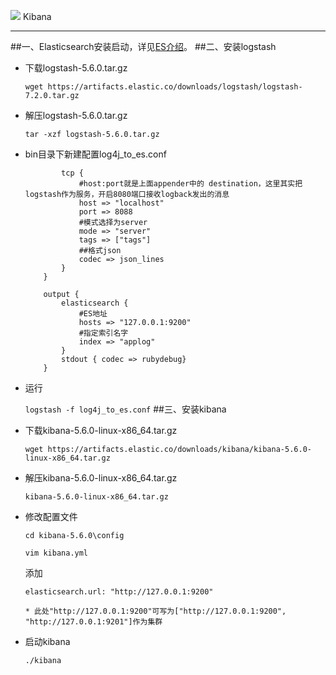 ![](https://images.contentstack.io/v3/assets/bltefdd0b53724fa2ce/bltaeb7a6a4e9dc3735/5d07f07ddc3c021053898fa7/logo-kibana-24-color.svg) Kibana

- - -
##一、Elasticsearch安装启动，详见[ES介绍](../../develop.orm/develop.orm.es/README.md)。
##二、安装logstash
* 下载logstash-5.6.0.tar.gz

    ```wget https://artifacts.elastic.co/downloads/logstash/logstash-7.2.0.tar.gz```
* 解压logstash-5.6.0.tar.gz

    ```tar -xzf logstash-5.6.0.tar.gz ```
* bin目录下新建配置log4j_to_es.conf
    ```input {
            tcp {  
                #host:port就是上面appender中的 destination，这里其实把logstash作为服务，开启8080端口接收logback发出的消息
                host => "localhost"
                port => 8088
                #模式选择为server
                mode => "server"
                tags => ["tags"]
                ##格式json
                codec => json_lines
            }
        } 
        
        output {
            elasticsearch {
                #ES地址
                hosts => "127.0.0.1:9200"
                #指定索引名字
                index => "applog"
            }
            stdout { codec => rubydebug}
        }
    ```
* 运行

    ```logstash -f log4j_to_es.conf```
##三、安装kibana
* 下载kibana-5.6.0-linux-x86_64.tar.gz

    ```wget https://artifacts.elastic.co/downloads/kibana/kibana-5.6.0-linux-x86_64.tar.gz```
* 解压kibana-5.6.0-linux-x86_64.tar.gz

    ```kibana-5.6.0-linux-x86_64.tar.gz```
* 修改配置文件

    ```cd kibana-5.6.0\config```
    
    ```vim kibana.yml```
    
    添加
    
    ```elasticsearch.url: "http://127.0.0.1:9200"```
    
    ```* 此处"http://127.0.0.1:9200"可写为["http://127.0.0.1:9200", "http://127.0.0.1:9201"]作为集群```
* 启动kibana

    ```./kibana```